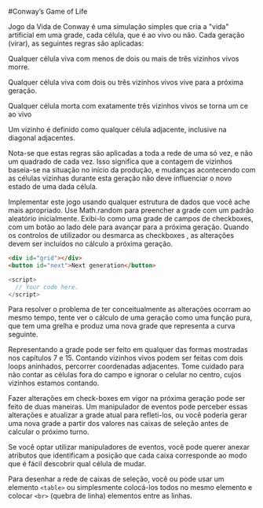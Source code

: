 #Conway’s Game of Life

Jogo da Vida de Conway é uma simulação simples que cria a "vida" artificial em uma grade, cada célula, que é ao vivo ou não. Cada geração (virar), as seguintes regras são aplicadas:

Qualquer célula viva com menos de dois ou mais de três vizinhos vivos morre.

Qualquer célula viva com dois ou três vizinhos vivos vive para a próxima geração.

Qualquer célula morta com exatamente três vizinhos vivos se torna um ce ao vivo

Um vizinho é definido como qualquer célula adjacente, inclusive na diagonal adjacentes.

Nota-se que estas regras são aplicadas a toda a rede de uma só vez, e não um quadrado de cada vez. Isso significa que a contagem de vizinhos baseia-se na situação no início da produção, e mudanças acontecendo com as células vizinhas durante esta geração não deve influenciar o novo estado de uma dada célula.

Implementar este jogo usando qualquer estrutura de dados que você ache mais apropriado. Use Math.random para  preencher a grade com um padrão aleatório inicialmente. Exibi-lo como uma grade de campos de checkboxes, com um botão ao lado dele para avançar para a próxima geração. Quando os controlos de utilizador ou desmarca as checkboxes , as alterações devem ser incluídos no cálculo a próxima geração.

```html
<div id="grid"></div>
<button id="next">Next generation</button>
```

```js
<script>
  // Your code here.
</script>
```

Para resolver o problema de ter conceitualmente as alterações ocorram ao mesmo tempo, tente ver o cálculo de uma geração como uma função pura, que tem uma grelha e produz uma nova grade que representa a curva seguinte.

Representando a grade pode ser feito em qualquer das formas mostradas nos capítulos 7 e 15. Contando vizinhos vivos podem ser feitas com dois loops aninhados, percorrer coordenadas adjacentes. Tome cuidado para não contar as células fora do campo e ignorar o celular no centro, cujos vizinhos estamos contando.

Fazer alterações em check-boxes em vigor na próxima geração pode ser feito de duas maneiras. Um manipulador de eventos pode perceber essas alterações e atualizar a grade atual para refleti-los, ou você poderia gerar  uma nova grade a partir dos valores nas caixas de seleção antes de calcular o próximo turno.

Se você optar utilizar  manipuladores de eventos, você pode querer anexar atributos que identificam a posição que cada caixa corresponde ao modo que é fácil descobrir qual célula de mudar.

Para desenhar a rede de caixas de seleção, você ou pode usar um elemento `<table>` ou simplesmente colocá-los todos no mesmo elemento e colocar `<br>` (quebra de linha) elementos entre as linhas.
